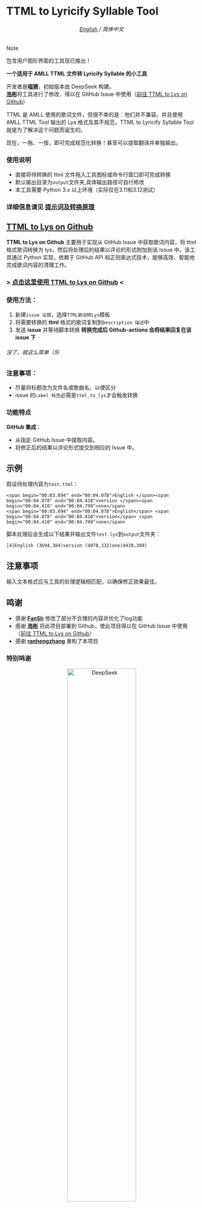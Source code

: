 # TTML to Lyricify Syllable Tool

<div align=center>
   
###### [English](./README.md) / 简体中文

</div>

>[!note]
>包含用户图形界面的工具现已推出！

**一个适用于 AMLL TTML 文件转 Lyricify Syllable 的小工具**

开发者是[**喵锵**](https://github.com/MiaowCham)，初始版本由 DeepSeek 构建。<br>
[**浩彬**](https://github.com/HKLHaoBin)将工具进行了修改，得以在 GitHub Issue 中使用（[前往 TTML to Lys on Github](https://github.com/HKLHaoBin/ttml_to_lys)）

TTML 是 AMLL 使用的歌词文件，但很不幸的是：他们并不兼容。并且使用 AMLL TTML Tool 输出的 Lys 格式及其不规范，TTML to Lyricify Syllable Tool 就是为了解决这个问题而诞生的。

现在，一拖、一按，即可完成规范化转换！甚至可以提取翻译并单独输出。

### 使用说明
   - 直接将待转换的 ttml 文件拖入工具图标或命令行窗口即可完成转换
   - 默认输出目录为`output`文件夹,具体输出路径可自行修改
   - 本工具需要 Python 3.x 以上环境（实际仅在3.11和3.12测试）

### 详细信息请见 [提示词及转换原理](/Prompt_words_&_Conversion_principles.md)

## [TTML to Lys on Github](https://github.com/HKLHaoBin/ttml_to_lys)
**TTML to Lys on Github** 主要用于实现从 GitHub Issue 中获取歌词内容，将 ttml 格式歌词转换为 lys，然后将处理后的结果以评论的形式附加到该 Issue 中。该工具通过 Python 实现，依赖于 GitHub API 和正则表达式技术，能够高效、智能地完成歌词内容的清理工作。

### > [点击这里使用 TTML to Lys on Github](https://github.com/HKLHaoBin/ttml_to_lys/issues/new/choose) <

### **使用方法：**
1. 新建`issue 议题`，选择`TTML歌词转Lys`模板
3. 将需要转换的 **ttml** 格式的歌词复制到`Description 描述`中
4. 发送 **issue** 并等待脚本转换
**转换完成后 Github-actions 会将结果回复在该 issue 下**
###### 没了，就这么简单（乐
### **注意事项：**
- 尽量将标题改为文件名或歌曲名，以便区分
- issue 的`Label 标签`必需是`ttml_to_lys`才会触发转换

### 功能特点
 **GitHub 集成**：
   - 从指定 GitHub Issue 中提取内容。
   - 将修正后的结果以评论形式提交到相应的 Issue 中。

## 示例
假设待处理内容为`test.ttml`：
```
<span begin="00:03.694" end="00:04.078">English </span><span begin="00:04.078" end="00:04.410">version </span><span begin="00:04.410" end="00:04.799">one</span>
<span begin="00:03.694" end="00:04.078">English</span> <span begin="00:04.078" end="00:04.410">version</span> <span begin="00:04.410" end="00:04.799">one</span>
```

脚本处理后会生成以下结果并输出文件`test.lys`到`output`文件夹：
```
[4]English (3694,384)version (4078,332)one(4410,389)
```

## 注意事项
 输入文本格式应与工具的处理逻辑相匹配，以确保修正效果最佳。

## 鸣谢
- 感谢 [**FanSh**](https://github.com/fred913/) 修改了部分不合理的内容并优化了log功能
- 感谢 [**浩彬**](https://github.com/HKLHaoBin) 将此项目部署到 Github，使此项目得以在 GitHub Issue 中使用（[前往 TTML to Lys on Github](https://github.com/HKLHaoBin/ttml_to_lys)）
- 感谢 [**ranhengzhang**](https://github.com/ranhengzhang) 重构了本项目

### 特别鸣谢

<div align="center">
<img src="https://github.com/deepseek-ai/DeepSeek-V2/blob/main/figures/logo.svg?raw=true" width="60%" alt="DeepSeek" />

   感谢 [**DeepSeek**](https://www.deepseek.com/) 为此项目提供的大力支持<br>本项目的核心实现由 [**DeepSeek**](https://www.deepseek.com/) 生成

</div>

###### 大力支持，指使用DeepSeek生成代码时没有服务器繁忙（doge

## 许可证
此项目使用 MIT 许可证。
